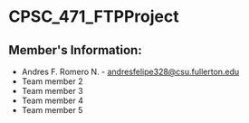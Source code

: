 # CPSC_471_FTPProject

## Member's Information:
* Andres F. Romero N. - andresfelipe328@csu.fullerton.edu
* Team member 2
* Team member 3
* Team member 4
* Team member 5
